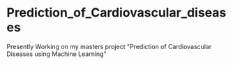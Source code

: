 # Prediction_of_Cardiovascular_diseases
Presently Working on my masters project "Prediction of Cardiovascular Diseases using Machine Learning"
